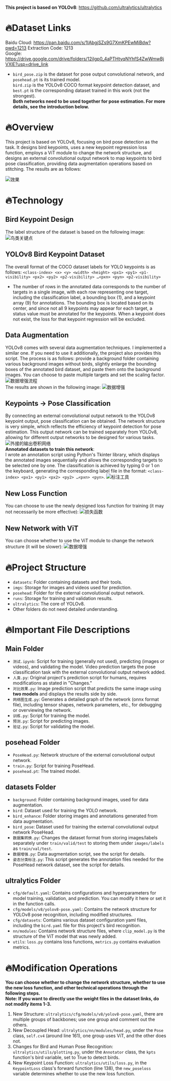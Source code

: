 **This project is based on YOLOv8**: https://github.com/ultralytics/ultralytics

# 🔥Dataset Links
Baidu Cloud: https://pan.baidu.com/s/1IAbgjSZs9G7XmKPEwMiBdw?pwd=1213 Extraction Code: 1213  
Google: https://drive.google.com/drive/folders/12iIgp0_4aPTHtyqNYhfS4ZwWmwBjVXlE?usp=drive_link  
- `bird_pose.zip` is the dataset for pose output convolutional network, and `posehead.pt` is its trained model.  
`bird.zip` is the YOLOv8 COCO format keypoint detection dataset, and `best.pt` is the corresponding dataset trained in this work (not the strongest).  
**Both networks need to be used together for pose estimation. For more details, see the introduction below.**

# 🔥Overview
This project is based on YOLOv8, focusing on bird pose detection as the task. It designs bird keypoints, uses a new keypoint regression loss function, employs a ViT module to change the network structure, and designs an external convolutional output network to map keypoints to bird pose classification, providing data augmentation operations based on stitching. The results are as follows:

![效果](./记录/效果.jpg)

# 🔥Technology
## Bird Keypoint Design
The label structure of the dataset is based on the following image:
![鸟类关键点](./记录/关键点.png)

## YOLOv8 Bird Keypoint Dataset
The overall format of the COCO dataset labels for YOLO keypoints is as follows:
`<class-index> <x> <y> <width> <height> <px1> <py1> <p1-visibility> <px2> <py2> <p2-visibility> …<pxn> <pyn> <p2-visibility>`
- The number of rows in the annotated data corresponds to the number of targets in a single image, with each row representing one target, including the classification label, a bounding box (1), and a keypoint array (9) for annotations. The bounding box is located based on its center, and since not all 9 keypoints may appear for each target, a status value must be annotated for the keypoints. When a keypoint does not exist, the loss for that keypoint regression will be excluded.

## Data Augmentation
YOLOv8 comes with several data augmentation techniques. I implemented a similar one. If you need to use it additionally, the project also provides this script. The process is as follows: provide a background folder containing various background images without birds, slightly enlarge the bounding boxes of the annotated bird dataset, and paste them onto the background images. You can choose to paste multiple targets and set the scaling factor.
![数据增强流程](./记录/数据增强流程.png)  
The results are shown in the following image:
![数据增强](./记录/数据增强.png)

## Keypoints -> Pose Classification
By connecting an external convolutional output network to the YOLOv8 keypoint output, pose classification can be obtained. The network structure is very simple, which reflects the efficiency of keypoint detection for pose estimation. This output network can be trained separately from YOLOv8, allowing for different output networks to be designed for various tasks.
![外接的输出卷积网络](./记录/外接的输出卷积网络.png)  
**Annotated datasets to train this network**:  
I wrote an annotation script using Python's Tkinter library, which displays the annotated images sequentially and allows the corresponding targets to be selected one by one. The classification is achieved by typing 0 or 1 on the keyboard, generating the corresponding label file in the format: `<class-index> <px1> <py1> <px2> <py2> …<pxn> <pyn>`.
![标注工具](./记录/标注工具.png)

## New Loss Function
You can choose to use the newly designed loss function for training (it may not necessarily be more effective):
![损失函数](./记录/损失函数.png)

## New Network with ViT
You can choose whether to use the ViT module to change the network structure (it will be slower):
![数据增强](./记录/最终网络.png)

# 🔥Project Structure
- `datasets`: Folder containing datasets and their tools.
- `imgs`: Storage for images and videos used for prediction.
- `posehead`: Folder for the external convolutional output network.
- `runs`: Storage for training and validation results.
- `ultralytics`: The core of YOLOv8.
- Other folders do not need detailed understanding.

# 🔥Important File Descriptions
## Main Folder
- `测试.ipynb`: Script for training (generally not used), predicting (images or videos), and validating the model. Video prediction targets the pose classification task with the external convolutional output network added.
- `人类.py`: Original project's prediction script for humans, requires modifications as stated in "Changes."
- `对比效果.py`: Image prediction script that predicts the same image using **two models** and displays the results side by side.
- `网络图生成.py`: Generates a detailed graph of the network (onnx format file), including tensor shapes, network parameters, etc., for debugging or overviewing the network.
- `训练.py`: Script for training the model.
- `预测.py`: Script for predicting images.
- `验证.py`: Script for validating the model.

## posehead Folder
- `PoseHead.py`: Network structure of the external convolutional output network.
- `train.py`: Script for training PoseHead.
- `posehead.pt`: The trained model.

## datasets Folder
- `background`: Folder containing background images, used for data augmentation.
- `bird`: Dataset used for training the YOLO network.
- `bird_enhance`: Folder storing images and annotations generated from data augmentation.
- `bird_pose`: Dataset used for training the external convolutional output network PoseHead.
- `数据集转换.py`: Changes the dataset format from storing images/labels separately under `train/valid/test` to storing them under `images/labels` as `train/val/test`.
- `数据增强.py`: Data augmentation script, see the script for details.
- `姿态分类标注.py`: This script generates the annotation files needed for the PoseHead network dataset, see the script for details.

## ultralytics Folder
- `cfg/default.yaml`: Contains configurations and hyperparameters for model training, validation, and prediction. You can modify it here or set it in the function calls.
- `cfg/models/v8/yolov8-pose.yaml`: Contains the network structure for YOLOv8 pose recognition, including modified structures.
- `cfg/datasets`: Contains various dataset configuration yaml files, including the `bird.yaml` file for this project's bird recognition.
- `nn/modules`: Contains network structure files, where `clip_model.py` is the structure of the ViT model that was newly added.
- `utils`: `loss.py` contains loss functions, `metrics.py` contains evaluation metrics.

# 🔥Modification Operations
**You can choose whether to change the network structure, whether to use the new loss function, and other technical operations through the following steps.**  
**Note: If you want to directly use the weight files in the dataset links, do not modify items 1-3.**
1. New Structure: `ultralytics/cfg/models/v8/yolov8-pose.yaml`, there are multiple groups of backbones; use one group and comment out the others.
2. New Decoupled Head: `ultralytics/nn/modules/head.py`, under the `Pose` class, `self.cv4` (around line 161), one group uses ViT, and the other does not.
3. Changes for Bird and Human Pose Recognition: `ultralytics/utils/plotting.py`, under the `Annotator` class, the `kpts` function's bird variable, set to True to detect birds.
4. New Keypoint Loss Function: `ultralytics/utils/loss.py`, in the `KeypointLoss` class's forward function (line 138), the `new_poseloss` variable determines whether to use the new loss function.
